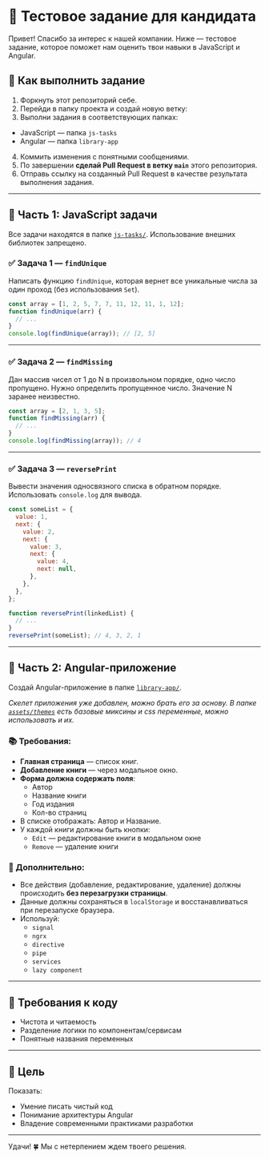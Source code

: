 # 🧠 Тестовое задание для кандидата

Привет! Спасибо за интерес к нашей компании. Ниже — тестовое задание, которое поможет нам оценить твои навыки в JavaScript и Angular.

## 🚀 Как выполнить задание

1. Форкнуть этот репозиторий себе.
2. Перейди в папку проекта и создай новую ветку:
3. Выполни задания в соответствующих папках:
  - JavaScript — папка `js-tasks`
  - Angular — папка `library-app`
4. Коммить изменения с понятными сообщениями.
5. По завершении **сделай Pull Request в ветку `main`** этого репозитория.
6. Отправь ссылку на созданный Pull Request в качестве результата выполнения задания.

---


## 📌 Часть 1: JavaScript задачи

Все задачи находятся в папке [`js-tasks/`](./js-tasks). Использование внешних библиотек запрещено.

### ✅ Задача 1 — `findUnique`

Написать функцию `findUnique`, которая вернет все уникальные числа за один проход (без использования `Set`).

```js
const array = [1, 2, 5, 7, 7, 11, 12, 11, 1, 12];
function findUnique(arr) {
  // ...
}
console.log(findUnique(array)); // [2, 5]
```

---

### ✅ Задача 2 — `findMissing`

Дан массив чисел от 1 до N в произвольном порядке, одно число пропущено. Нужно определить пропущенное число. Значение N заранее неизвестно.

```js
const array = [2, 1, 3, 5];
function findMissing(arr) {
  // ...
}
console.log(findMissing(array)); // 4
```

---

### ✅ Задача 3 — `reversePrint`

Вывести значения односвязного списка в обратном порядке. Использовать `console.log` для вывода.

```js
const someList = {
  value: 1,
  next: {
    value: 2,
    next: {
      value: 3,
      next: {
        value: 4,
        next: null,
      },
    },
  },
};

function reversePrint(linkedList) {
  // ...
}
reversePrint(someList); // 4, 3, 2, 1
```

---

## 📌 Часть 2: Angular-приложение

Создай Angular-приложение в папке [`library-app/`](./library-app). 

*Скелет приложения уже добавлен, можно брать его за основу. В папке [`assets/themes`](./library-app/src/assets/themes) есть базовые миксины и css переменные, можно использовать и их.*

### 📚 Требования:

- **Главная страница** — список книг.
- **Добавление книги** — через модальное окно.
- **Форма должна содержать поля**:
  - Автор
  - Название книги
  - Год издания
  - Кол-во страниц
- В списке отображать: Автор и Название.
- У каждой книги должны быть кнопки:
  - `Edit` — редактирование книги в модальном окне
  - `Remove` — удаление книги

### 💾 Дополнительно:

- Все действия (добавление, редактирование, удаление) должны происходить **без перезагрузки страницы**.
- Данные должны сохраняться в `localStorage` и восстанавливаться при перезапуске браузера.
- Используй:
  - `signal`
  - `ngrx`
  - `directive`
  - `pipe`
  - `services`
  - `lazy component`

---

## 📝 Требования к коду

- Чистота и читаемость
- Разделение логики по компонентам/сервисам
- Понятные названия переменных

---

## 🎯 Цель

Показать:
- Умение писать чистый код
- Понимание архитектуры Angular
- Владение современными практиками разработки

---

Удачи! 🍀 Мы с нетерпением ждем твоего решения.
